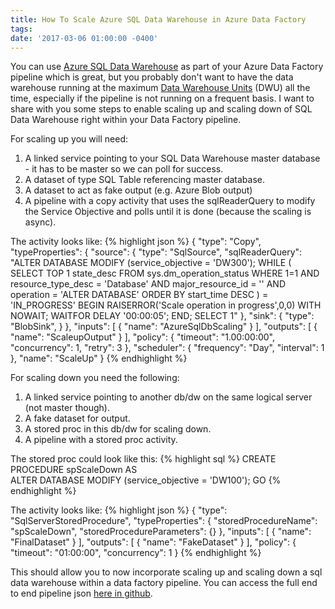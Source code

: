 ```yaml
---
title: How To Scale Azure SQL Data Warehouse in Azure Data Factory
tags:
date: '2017-03-06 01:00:00 -0400'
---
```

You can use [Azure SQL Data Warehouse](https://azure.microsoft.com/en-us/services/sql-data-warehouse/) as part of your Azure Data Factory pipeline which is great, but you probably don't want to have the data warehouse running at the maximum [Data Warehouse Units](https://docs.microsoft.com/en-us/azure/sql-data-warehouse/sql-data-warehouse-manage-compute-overview) (DWU) all the time, especially if the pipeline is not running on a frequent basis. I want to share with you some steps to enable scaling up and scaling down of SQL Data Warehouse right within your Data Factory pipeline.
<!--more-->
For scaling up you will need:

1. A linked service pointing to your SQL Data Warehouse master database - it has to be master so we can poll for success.
2. A dataset of type SQL Table referencing master database.
3. A dataset to act as fake output (e.g. Azure Blob output)
4. A pipeline with a copy activity that uses the sqlReaderQuery to modify the Service Objective and polls until it is done (because the scaling is async).

The activity looks like:
{% highlight json %}
{
	"type": "Copy",
	"typeProperties": {
	  "source": {
	    "type": "SqlSource",
	    "sqlReaderQuery": "ALTER DATABASE <name-of-your-dw> MODIFY (service_objective = 'DW300'); WHILE  ( SELECT TOP 1  state_desc  FROM sys.dm_operation_status  WHERE  1=1 AND resource_type_desc = 'Database' AND major_resource_id = '<name-of-your-dw>' AND operation = 'ALTER DATABASE' ORDER BY start_time DESC ) = 'IN_PROGRESS' BEGIN RAISERROR('Scale operation in progress',0,0) WITH NOWAIT; WAITFOR DELAY '00:00:05'; END; SELECT 1"
	  },
	  "sink": {
	    "type": "BlobSink",
	  }
	},
	"inputs": [
	  {
	    "name": "AzureSqlDbScaling"
	  }
	],
	"outputs": [
	  {
	    "name": "ScaleupOutput"
	  }
	],
	"policy": {
	  "timeout": "1.00:00:00",
	  "concurrency": 1,
	  "retry": 3
	},
	"scheduler": {
	  "frequency": "Day",
	  "interval": 1
	},
	"name": "ScaleUp"
}
{% endhighlight %}

For scaling down you need the following:

1. A linked service pointing to another db/dw on the same logical server (not master though).
2. A fake dataset for output.
2. A stored proc in this db/dw for scaling down.
3. A pipeline with a stored proc activity.

The stored proc could look like this: 
{% highlight sql %}
CREATE PROCEDURE spScaleDown
AS  
ALTER DATABASE <name-of-your-dw> MODIFY (service_objective = 'DW100');
GO 
{% endhighlight %}

The activity looks like:
{% highlight json %}
{
	"type": "SqlServerStoredProcedure",
	"typeProperties": {
	  "storedProcedureName": "spScaleDown",
	  "storedProcedureParameters": {}
	},
	"inputs": [
	  {
	    "name": "FinalDataset"
	  }
	],
	"outputs": [
	  {
	    "name": "FakeDataset"
	  }
	],
	"policy": {
	"timeout": "01:00:00",
	"concurrency": 1
}
{% endhighlight %}

This should allow you to now incorporate scaling up and scaling down a sql data warehouse within a data factory pipeline. You can access the full end to end pipeline json [here in github](https://github.com/johndehavilland/azuresqldwscaler).

